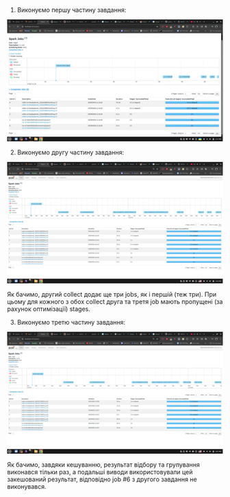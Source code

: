 1. Виконуємо першу частину завдання:

![alt](./part1-all_5_jobs.png "скріншот 1")

2. Виконуємо другу частину завдання:

![alt](./part2-all_8_jobs.png "скріншот 2")

Як бачимо, другий collect додає ще три jobs, як і першій (теж три). При цьому для кожного з обох collect друга та третя job мають пропущені (за рахунок оптимізації) stages.

3. Виконуємо третю частину завдання:

![alt](./part3-all_7_jobs.png "скріншот 3")

Як бачимо, завдяки кешуванню, результат відбору та групування виконався тільки раз, а подальші виводи використовували цей закешований результат, відповідно job #6 з другого завдання не виконувався.

